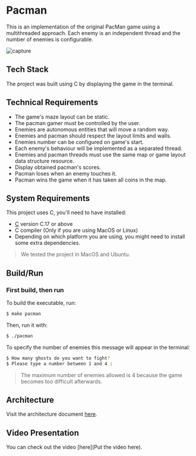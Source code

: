 # Pacman

This is an implementation of the original PacMan game using a multithreaded approach.
Each enemy is an independent thread and the number of enemies is configurable.

![capture](./assets/diagrams/game-capture.png)

## Tech Stack

The project was built using C by displaying the game in the terminal.

## Technical Requirements

* The game's maze layout can be static.
* The pacman gamer must be controlled by the user.
* Enemies are autonomous entities that will move a random way.
* Enemies and pacman should respect the layout limits and walls.
* Enemies number can be configured on game's start.
* Each enemy's behaviour will be implemented as a separated thread.
* Enemies and pacman threads must use the same map or game layout data structure resource.
* Display obtained pacman's scores.
* Pacman loses when an enemy touches it.
* Pacman wins the game when it has taken all coins in the map.

## System Requirements

This project uses C, you'll need to have installed:

* [C](https://docs.microsoft.com/en-us/cpp/build/vscpp-step-0-installation?view=msvc-170) version C.17 or above
* C compiler (Only if you are using MacOS or Linux)
* Depending on which platform you are using, you might need to install some extra dependencies.

> We tested the project in MacOS and Ubuntu.

## Build/Run

### First build, then run

To build the executable, run:

```bash
$ make pacman
```

Then, run it with:

```bash
$ ./pacman
```

To specify the number of enemies this message will appear in the terminal:

```bash
$ How many ghosts do you want to fight?
$ Please type a number between 1 and 4 : 
 ```

> The maximum number of enemies allowed is 4 because the game becomes too difficult afterwards.

## Architecture

Visit the architecture document [here](./ARCHITECTURE.md).

## Video Presentation

You can check out the video [here](Put the video here).